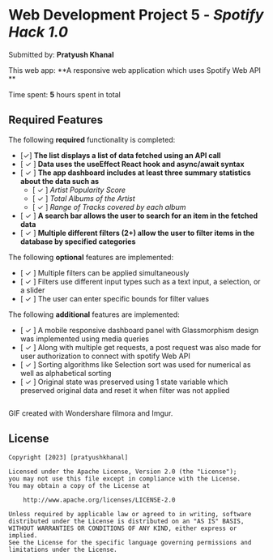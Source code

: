 # Web Development Project 5 - *Spotify Hack 1.0*

Submitted by: **Pratyush Khanal**

This web app: **A responsive web application which uses Spotify Web API **

Time spent: **5** hours spent in total

## Required Features

The following **required** functionality is completed:

- [✓] **The list displays a list of data fetched using an API call**
- [ ✓ ] **Data uses the useEffect React hook and async/await syntax**
- [ ✓ ] **The app dashboard includes at least three summary statistics about the data such as**
  - [ ✓ ] *Artist Popularity Score*
  - [ ✓ ] *Total Albums of the Artist*
  - [ ✓ ] *Range of Tracks covered by each album*
- [ ✓ ] **A search bar allows the user to search for an item in the fetched data**
- [ ✓ ] **Multiple different filters (2+) allow the user to filter items in the database by specified categories**

The following **optional** features are implemented:

- [ ✓ ] Multiple filters can be applied simultaneously
- [ ✓ ] Filters use different input types such as a text input, a selection, or a slider
- [ ✓ ] The user can enter specific bounds for filter values

The following **additional** features are implemented:

* [ ✓ ] A mobile responsive dashboard panel with Glassmorphism design was implemented using media queries
* [ ✓ ] Along with multiple get requests, a post request was also made for user authorization to connect with spotify Web API
* [ ✓ ] Sorting algorithms like Selection sort was used for numerical as well as alphabetical sorting
* [ ✓ ] Original state was preserved using 1 state variable which preserved original data and reset it when filter was not applied

<img src = ""> 

<!-- Replace this with whatever GIF tool you used! -->
GIF created with Wondershare filmora and Imgur.

## License

    Copyright [2023] [pratyushkhanal]

    Licensed under the Apache License, Version 2.0 (the "License");
    you may not use this file except in compliance with the License.
    You may obtain a copy of the License at

        http://www.apache.org/licenses/LICENSE-2.0

    Unless required by applicable law or agreed to in writing, software
    distributed under the License is distributed on an "AS IS" BASIS,
    WITHOUT WARRANTIES OR CONDITIONS OF ANY KIND, either express or implied.
    See the License for the specific language governing permissions and
    limitations under the License.

